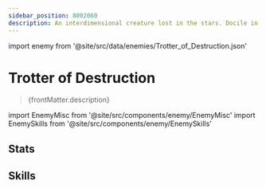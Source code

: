 ```yaml
---
sidebar_position: 8002060
description: An interdimensional creature lost in the stars. Docile in nature. Sweet in taste. Inedible. Spends most of its life feeding and fleeing. Travelers who encounter these creatures see them as good omens.
---
```


import enemy from '@site/src/data/enemies/Trotter_of_Destruction.json'

# Trotter of Destruction
<blockquote>{frontMatter.description}</blockquote>

import EnemyMisc from '@site/src/components/enemy/EnemyMisc'
import EnemySkills from '@site/src/components/enemy/EnemySkills'

## Stats

<EnemyMisc enemy={enemy} variant={0} />

## Skills

<EnemySkills enemy={enemy} variant={0} />
